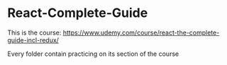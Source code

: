 # React-Complete-Guide

This is the course:
https://www.udemy.com/course/react-the-complete-guide-incl-redux/

Every folder contain practicing on its section of the course
